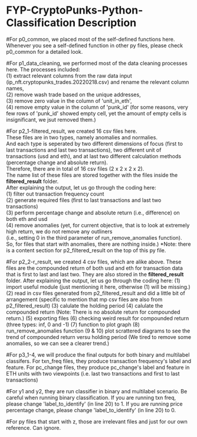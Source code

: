 # FYP-CryptoPunks-Python-Classification Description

#For p0_common, we placed most of the self-defined functions here. Whenever you see a self-defined function in other py files, please check p0_common for a detailed look.

#For p1_data_cleaning, we performed most of the data cleaning processes here. The processes included:<br />
(1) extract relevant columns from the raw data input (ip_nft.cryptopunks_trades.20220218.csv) and rename the relevant column names,<br />
(2) remove wash trade based on the unique addresses,<br />
(3) remove zero value in the column of 'unit_in_eth',<br />
(4) remove empty value in the column of 'punk_id' (for some reasons, very few rows of 'punk_id' showed empty cell, yet the amount of empty cells is insignificant, we jsut removed them.)

#For p2_1-filtered_result, we created 16 csv files here.<br />These files are in two types, namely anomalies and normalies.<br />And each type is seperated by two different dimensions of focus (first to last transactions and last two transactions), two different unit of transactions (usd and eth), and at last two different calculation methods (percentage change and absolute return).<br />Therefore, there are in total of 16 csv files (2 x 2 x 2 x 2).<br />The name list of these files are stored together with the files inside the __filtered_result__ folder.<br />
After explaining the output, let us go through the coding here:<br />
(1) filter out transaction frequency count<br />
(2) generate required files (first to last transactions and last two transactions)<br />
(3) perform percentage change and absolute return (i.e., difference) on both eth and usd<br />
(4) remove anomalies (yet, for current objective, that is to look at extremely high return, we do not remove any outliners<br />(i.e., setting 0 in the third parameter of run_remove_anomalies function).<br />So, for files that start with anomalies, there are nothing inside.)
*Note: there is a content section for p2_filtered_result on the top of this py file.

#For p2_2-r_result, we created 4 csv files, which are alike above. These files are the compounded return of both usd and eth for transaction data that is first to last and last two. They are also stored in the __filtered_result__ folder.
After explaining the output, let us go through the coding here:
(1) import useful module (just mentioning it here, otherwise (1) will be missing.)
(2) read in csv files generated from p2_filtered_result and did a little bit of arrangement (specific to mention that mp csv files are also from p2_filtered_result)
(3) calulate the holding period
(4) calulate the compounded return (Note: There is no absolute return for compounded return.)
(5) exporting files
(6) checking weird result for compounded return (three types: inf, 0 and -1)
(7) function to plot graph
(8) run_remove_anomalies function
(9 & 10) plot scrattered diagrams to see the trend of compounded return versu holding period (We tired to remove some anomalies, so we can see a clearer trend.)

#For p3_1-4, we will produce the final outputs for both binary and multilabel classifers. 
For txn_freq files, they produce transaction frequency's label and feature. 
For pc_change files, they produce pc_change's label and feature in ETH units with two viewpoints (i.e. last two transactions and first to last transactions)

#For y1 and y2, they are run classifier in binary and multilabel scenario.
Be careful when running binary classification. 
If you are running txn freq, please change 'label_to_identify' (in line 20) to 1. 
If you are running price percentage change, please change 'label_to_identify' (in line 20) to 0. 

#For py files that start with z, those are irrelevant files and just for our own reference. Can ignore.

